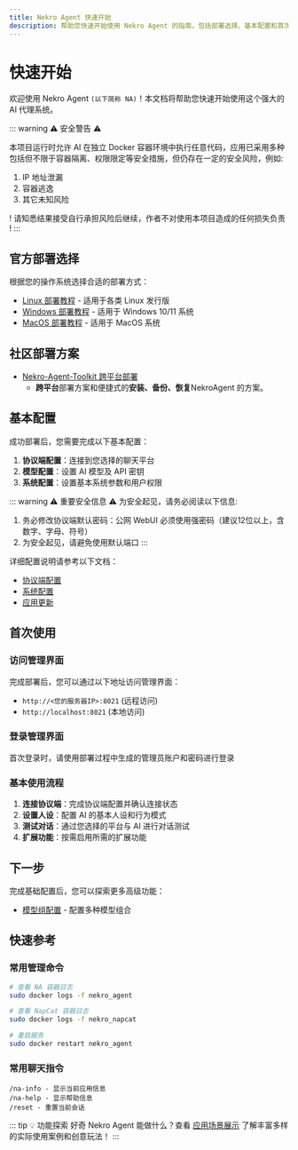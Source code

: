 ```yaml
---
title: Nekro Agent 快速开始
description: 帮助您快速开始使用 Nekro Agent 的指南，包括部署选择、基本配置和首次使用的详细步骤
---
```


# 快速开始

欢迎使用 Nekro Agent `(以下简称 NA)`！本文档将帮助您快速开始使用这个强大的 AI 代理系统。

::: warning ⚠ 安全警告 ⚠

本项目运行时允许 AI 在独立 Docker 容器环境中执行任意代码，应用已采用多种包括但不限于容器隔离、权限限定等安全措施，但仍存在一定的安全风险，例如:

1. IP 地址泄漏
2. 容器逃逸
3. 其它未知风险

! 请知悉结果接受自行承担风险后继续，作者不对使用本项目造成的任何损失负责 !
:::

## 官方部署选择

根据您的操作系统选择合适的部署方式：

- [Linux 部署教程](/docs/02_quick_start/deploy/linux) - 适用于各类 Linux 发行版
- [Windows 部署教程](/docs/02_quick_start/deploy/windows) - 适用于 Windows 10/11 系统
- [MacOS 部署教程](/docs/02_quick_start/deploy/macos) - 适用于 MacOS 系统

## 社区部署方案

- [Nekro-Agent-Toolkit 跨平台部署](/docs/community/nekro-agent-toolkit) 
  - **跨平台**部署方案和便捷式的**安装、备份、恢复**NekroAgent 的方案。

## 基本配置

成功部署后，您需要完成以下基本配置：

1. **协议端配置**：连接到您选择的聊天平台
2. **模型配置**：设置 AI 模型及 API 密钥
3. **系统配置**：设置基本系统参数和用户权限

::: warning ⚠ 重要安全信息 ⚠
为安全起见，请务必阅读以下信息:
1. 务必修改协议端默认密码：公网 WebUI 必须使用强密码（建议12位以上，含数字、字母、符号）
2. 为安全起见，请避免使用默认端口
:::

详细配置说明请参考以下文档：

- [协议端配置](/docs/02_quick_start/config/protocol)
- [系统配置](/docs/02_quick_start/config/system)
- [应用更新](/docs/02_quick_start/config/update)

## 首次使用

### 访问管理界面

完成部署后，您可以通过以下地址访问管理界面：

- `http://<您的服务器IP>:8021` (远程访问)
- `http://localhost:8021` (本地访问)

### 登录管理界面

首次登录时，请使用部署过程中生成的管理员账户和密码进行登录

### 基本使用流程

1. **连接协议端**：完成协议端配置并确认连接状态
2. **设置人设**：配置 AI 的基本人设和行为模式
3. **测试对话**：通过您选择的平台与 AI 进行对话测试
4. **扩展功能**：按需启用所需的扩展功能

## 下一步

完成基础配置后，您可以探索更多高级功能：

- [模型组配置](/docs/03_advanced/model_config) - 配置多种模型组合

## 快速参考

### 常用管理命令

```bash
# 查看 NA 容器日志
sudo docker logs -f nekro_agent

# 查看 NapCat 容器日志
sudo docker logs -f nekro_napcat

# 重启服务
sudo docker restart nekro_agent
```

### 常用聊天指令

```
/na-info - 显示当前应用信息
/na-help - 显示帮助信息
/reset - 重置当前会话
```

::: tip 💡 功能探索
好奇 Nekro Agent 能做什么？查看 [应用场景展示](/docs/01_intro/application_scenarios) 了解丰富多样的实际使用案例和创意玩法！
:::

